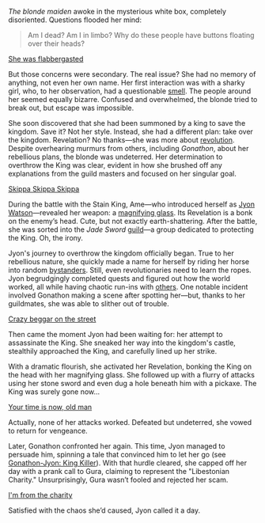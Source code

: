 <!-- title: Jyon Watson -->
<!-- status: Alive -->

_The blonde maiden_ awoke in the mysterious white box, completely disoriented. Questions flooded her mind: 

> Am I dead? Am I in limbo? Why do these people have buttons floating over their heads?

[She was flabbergasted](#embed:https://www.youtube.com/live/hUCfCWOj-1w?feature=shared&t=287)

But those concerns were secondary. The real issue? She had no memory of anything, not even her own name. Her first interaction was with a sharky girl, who, to her observation, had a questionable [smell](https://www.youtube.com/live/hUCfCWOj-1w?feature=shared&t=552). The people around her seemed equally bizarre. Confused and overwhelmed, the blonde tried to break out, but escape was impossible.

She soon discovered that she had been summoned by a king to save the kingdom. Save it? Not her style. Instead, she had a different plan: take over the kingdom. Revelation? No thanks—she was more about [revolution](https://www.youtube.com/live/hUCfCWOj-1w?feature=shared&t=2486). Despite overhearing murmurs from others, including _Gonathon_, about her rebellious plans, the blonde was undeterred. Her determination to overthrow the King was clear, evident in how she brushed off any explanations from the guild masters and focused on her singular goal.

[Skippa Skippa Skippa](#embed:https://www.youtube.com/live/hUCfCWOj-1w?t=2609)

During the battle with the Stain King, Ame—who introduced herself as [Jyon Watson](https://www.youtube.com/live/hUCfCWOj-1w?feature=shared&t=2554)—revealed her weapon: a [magnifying glass](https://www.youtube.com/live/hUCfCWOj-1w?feature=shared&t=3055). Its Revelation is a bonk on the enemy’s head. Cute, but not exactly earth-shattering. After the battle, she was sorted into the _Jade Sword_ [guild](https://www.youtube.com/live/hUCfCWOj-1w?feature=shared&t=3328)—a group dedicated to protecting the King. Oh, the irony.

Jyon's journey to overthrow the kingdom officially began. True to her rebellious nature, she quickly made a name for herself by riding her horse into random [bystanders](https://www.youtube.com/live/hUCfCWOj-1w?feature=shared&t=3966). Still, even revolutionaries need to learn the ropes. Jyon begrudgingly completed quests and figured out how the world worked, all while having chaotic run-ins with [others](https://www.youtube.com/live/hUCfCWOj-1w?feature=shared&t=5214). One notable incident involved Gonathon making a scene after spotting her—but, thanks to her guildmates, she was able to slither out of trouble.

[Crazy beggar on the street](#embed:https://www.youtube.com/live/hUCfCWOj-1w?feature=shared&t=5893)

Then came the moment Jyon had been waiting for: her attempt to assassinate the King. She sneaked her way into the kingdom's castle, stealthily approached the King, and carefully lined up her strike.

With a dramatic flourish, she activated her Revelation, bonking the King on the head with her magnifying glass. She followed up with a flurry of attacks using her stone sword and even dug a hole beneath him with a pickaxe. The King was surely gone now...

[Your time is now, old man](#embed:https://www.youtube.com/live/hUCfCWOj-1w?feature=shared&t=6333)

Actually, none of her attacks worked. Defeated but undeterred, she vowed to return for vengeance.

Later, Gonathon confronted her again. This time, Jyon managed to persuade him, spinning a tale that convinced him to let her go (see [Gonathon-Jyon: King Killer](#edge:gigi-ame)). With that hurdle cleared, she capped off her day with a prank call to Gura, claiming to represent the "Libestonian Charity." Unsurprisingly, Gura wasn’t fooled and rejected her scam.

[I'm from the charity](#embed:https://www.youtube.com/live/hUCfCWOj-1w?feature=shared&t=7353)

Satisfied with the chaos she’d caused, Jyon called it a day.